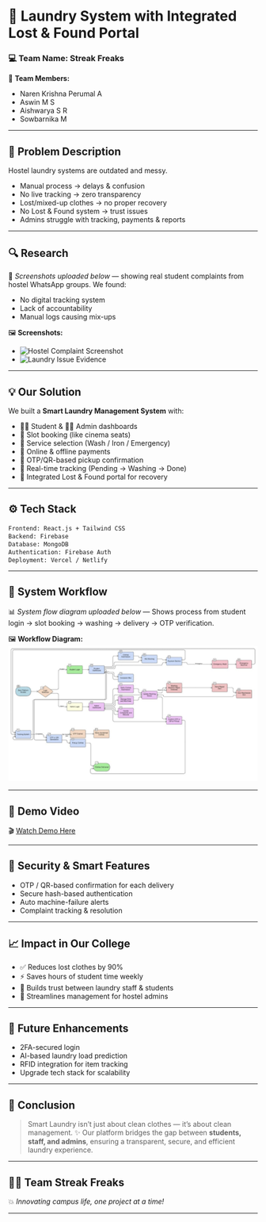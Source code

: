 # 🧺 Laundry System with Integrated Lost & Found Portal

### 💻 Team Name: **Streak Freaks**

👥 **Team Members:**

* Naren Krishna Perumal A
* Aswin M S
* Aishwarya S R
* Sowbarnika M

---

## 🧩 Problem Description

Hostel laundry systems are outdated and messy.

* Manual process → delays & confusion
* No live tracking → zero transparency
* Lost/mixed-up clothes → no proper recovery
* No Lost & Found system → trust issues
* Admins struggle with tracking, payments & reports

---

## 🔍 Research

📸 *Screenshots uploaded below* — showing real student complaints from hostel WhatsApp groups.
We found:

* No digital tracking system
* Lack of accountability
* Manual logs causing mix-ups

🖼️ **Screenshots:**

* ![Hostel Complaint Screenshot](research1.jpj)
* ![Laundry Issue Evidence](./assets/research/laundry_issue.png)

---

## 💡 Our Solution

We built a **Smart Laundry Management System** with:

* 🧑‍🎓 Student & 👨‍💼 Admin dashboards
* 📅 Slot booking (like cinema seats)
* 👕 Service selection (Wash / Iron / Emergency)
* 💸 Online & offline payments
* 🔐 OTP/QR-based pickup confirmation
* 🧭 Real-time tracking (Pending → Washing → Done)
* 🧳 Integrated Lost & Found portal for recovery

---

## ⚙️ Tech Stack

```
Frontend: React.js + Tailwind CSS  
Backend: Firebase  
Database: MongoDB  
Authentication: Firebase Auth  
Deployment: Vercel / Netlify
```

---

## 🧭 System Workflow

📊 *System flow diagram uploaded below* —
Shows process from student login → slot booking → washing → delivery → OTP verification.

🖼️ **Workflow Diagram:**
![System Workflow](workflow.jpg)

---

## 🎥 Demo Video

🎬 [Watch Demo Here](./assets/demo/laundry_demo.mp4)

---

## 🔐 Security & Smart Features

* OTP / QR-based confirmation for each delivery
* Secure hash-based authentication
* Auto machine-failure alerts
* Complaint tracking & resolution

---

## 📈 Impact in Our College

* ✅ Reduces lost clothes by 90%
* ⚡ Saves hours of student time weekly
* 🤝 Builds trust between laundry staff & students
* 💼 Streamlines management for hostel admins

---

## 🚀 Future Enhancements

* 2FA-secured login
* AI-based laundry load prediction
* RFID integration for item tracking
* Upgrade tech stack for scalability

---

## 🏁 Conclusion

> Smart Laundry isn’t just about clean clothes — it’s about clean management. ✨
> Our platform bridges the gap between **students, staff, and admins**, ensuring a transparent, secure, and efficient laundry experience.

---

## 👨‍💻 Team Streak Freaks

💥 *Innovating campus life, one project at a time!*

---
